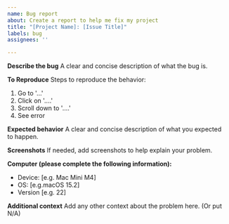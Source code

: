 ```yaml
---
name: Bug report
about: Create a report to help me fix my project
title: "[Project Name]: [Issue Title]"
labels: bug
assignees: ''

---
```


**Describe the bug**
A clear and concise description of what the bug is.

**To Reproduce**
Steps to reproduce the behavior:
1. Go to '...'
2. Click on '....'
3. Scroll down to '....'
4. See error

**Expected behavior**
A clear and concise description of what you expected to happen.

**Screenshots**
If needed, add screenshots to help explain your problem.

**Computer (please complete the following information):**
 - Device: [e.g. Mac Mini M4]
 - OS: [e.g.macOS 15.2]
 - Version [e.g. 22]

**Additional context**
Add any other context about the problem here. (Or put N/A)
